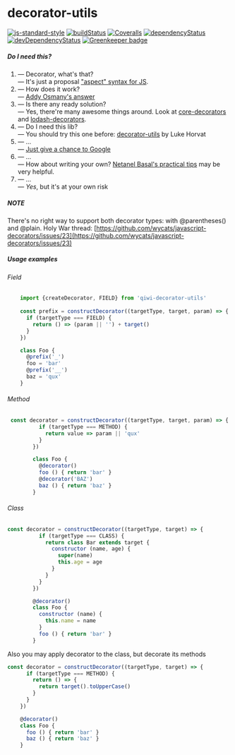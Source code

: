# decorator-utils

[![js-standard-style](https://img.shields.io/badge/code%20style-standard-brightgreen.svg)](http://standardjs.com)
[![buildStatus](https://img.shields.io/travis/qiwi/decorator-utils.svg?maxAge=3600&branch=master)](https://travis-ci.org/qiwi/decorator-utils)
[![Coveralls](https://img.shields.io/coveralls/qiwi/decorator-utils.svg?maxAge=3600)](https://coveralls.io/github/qiwi/decorator-utils)
[![dependencyStatus](https://img.shields.io/david/qiwi/decorator-utils.svg?maxAge=3600)](https://david-dm.org/qiwi/decorator-utils)
[![devDependencyStatus](https://img.shields.io/david/dev/qiwi/decorator-utils.svg?maxAge=3600)](https://david-dm.org/qiwi/decorator-utils) [![Greenkeeper badge](https://badges.greenkeeper.io/qiwi/decorator-utils.svg)](https://greenkeeper.io/)

##### Do I need this?
1. — Decorator, what's that?  
   — It's just a proposal ["aspect" syntax for JS](https://github.com/tc39/proposal-decorators).
2. — How does it work?  
   — [Addy Osmany's answer](https://medium.com/google-developers/exploring-es7-decorators-76ecb65fb841)
3. — Is there any ready solution?  
   — Yes, there're many awesome things around. Look at [core-decorators](https://www.npmjs.com/package/core-decorators) and [lodash-decorators](https://www.npmjs.com/package/lodash-decorators). 
4. — Do I need this lib?  
   — You should try this one before: [decorator-utils](https://www.npmjs.com/package/decorator-utils) by Luke Horvat
5. — ...  
   — [Just give a chance to Google](https://google.com/search?q=js+decorator+utils)
6. — ...   
   — How about writing your own? [Netanel Basal's practical tips](https://netbasal.com/create-and-test-decorators-in-javascript-85e8d5cf879c) may be very helpful.
6. — ...  
   — *Yes*, but it's at your own risk

##### NOTE
There's no right way to support both decorator types: with @parentheses() and @plain.
Holy War thread: [https://github.com/wycats/javascript-decorators/issues/23](https://github.com/wycats/javascript-decorators/issues/23)

##### Usage examples
###### Field
```javascript
    import {createDecorator, FIELD} from 'qiwi-decorator-utils'
    
    const prefix = constructDecorator((targetType, target, param) => {
      if (targetType === FIELD) {
        return () => (param || '') + target()
      }
    })

    class Foo {
      @prefix('_')
      foo = 'bar'
      @prefix('__')
      baz = 'qux'
    }
```

###### Method
```javascript
 const decorator = constructDecorator((targetType, target, param) => {
          if (targetType === METHOD) {
            return value => param || 'qux'
          }
        })

        class Foo {
          @decorator()
          foo () { return 'bar' }
          @decorator('BAZ')
          baz () { return 'baz' }
        }
```

###### Class
```javascript
const decorator = constructDecorator((targetType, target) => {
          if (targetType === CLASS) {
            return class Bar extends target {
              constructor (name, age) {
                super(name)
                this.age = age
              }
            }
          }
        })

        @decorator()
        class Foo {
          constructor (name) {
            this.name = name
          }
          foo () { return 'bar' }
        }
```

Also you may apply decorator to the class, but decorate its methods

```javascript
const decorator = constructDecorator((targetType, target) => {
      if (targetType === METHOD) {
        return () => {
          return target().toUpperCase()
        }
      }
    })

    @decorator()
    class Foo {
      foo () { return 'bar' }
      baz () { return 'baz' }
    }
```
